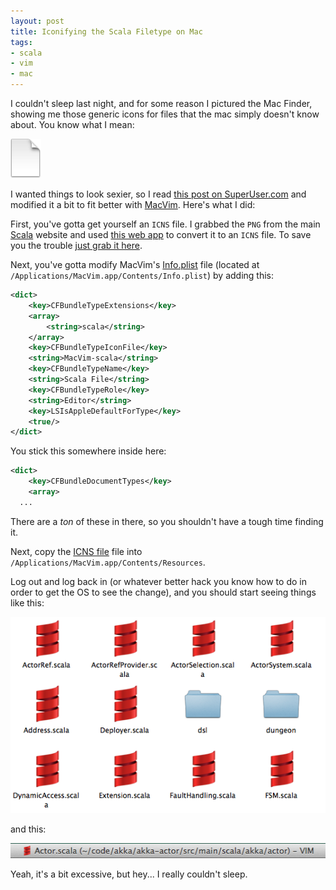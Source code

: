 ```yaml
---
layout: post
title: Iconifying the Scala Filetype on Mac
tags:
- scala
- vim
- mac
---
```

I couldn't sleep last night, and for some reason I pictured the Mac Finder, showing me those generic icons for files that the mac simply doesn't know about.  You know what I mean:

<img src="/images/generic_file_type.png" />

I wanted things to look sexier, so I read [this post on SuperUser.com][1] and modified it a bit to fit better with [MacVim][2].  Here's what I did:

First, you've gotta get yourself an `ICNS` file.  I grabbed the `PNG` from the main [Scala][3] website and used [this web app][4] to convert it to an `ICNS` file.  To save you the trouble [just grab it here][5].

Next, you've gotta modify MacVim's [Info.plist][6] file (located at `/Applications/MacVim.app/Contents/Info.plist`) by adding this:

``` xml
<dict>
	<key>CFBundleTypeExtensions</key>
	<array>
		<string>scala</string>
	</array>
	<key>CFBundleTypeIconFile</key>
	<string>MacVim-scala</string>
	<key>CFBundleTypeName</key>
	<string>Scala File</string>
	<key>CFBundleTypeRole</key>
	<string>Editor</string>
	<key>LSIsAppleDefaultForType</key>
	<true/>
</dict>
```

You stick this somewhere inside here:

``` xml
<dict>
	<key>CFBundleDocumentTypes</key>
	<array>
  ...
```

There are a _ton_ of these in there, so you shouldn't have a tough time finding it.

Next, copy the [ICNS file][5] file into `/Applications/MacVim.app/Contents/Resources`.

Log out and log back in (or whatever better hack you know how to do in order to get the OS to see the change), and you should start seeing things like this:

<img src="/images/Scala_icons_in_folder.png"/>

and this:

<img src="/images/Scala_in_MacVim_Bar.png" class=unadorned />

Yeah, it's a bit excessive, but hey... I really couldn't sleep.

  [1]: http://superuser.com/questions/178316/how-to-set-an-icon-for-a-file-type-on-mac "Basic icon HowTO"
  [2]: https://code.google.com/p/macvim/ "MacVim"
  [3]: http://scala-lang.org/ "Scala"
  [4]: http://iconverticons.com/online/ "ICNS Converter"
  [5]: /images/MacVim-scala.icns "The Scala ICNS file"
  [6]: https://developer.apple.com/library/ios/documentation/general/Reference/InfoPlistKeyReference/Articles/AboutInformationPropertyListFiles.html "Property list file information"
